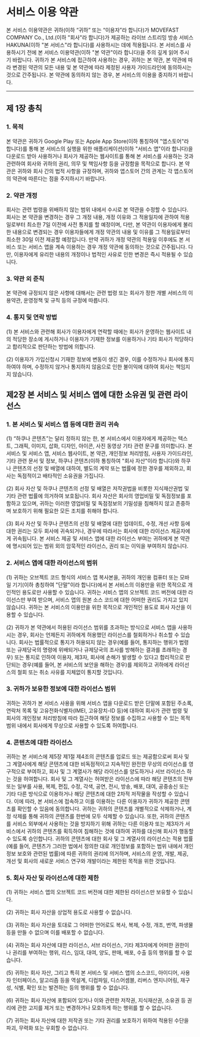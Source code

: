 # 서비스 이용 약관

본 서비스 이용약관은 귀하(이하 “귀하” 또는 “이용자”라 합니다)가 MOVEFAST COMPANY Co., Ltd.(이하 "회사"라 합니다)가 제공하는 라이브 스트리밍 방송 서비스 HAKUNA(이하 "본 서비스"라 합니다)를 사용하시는 데에 적용됩니다. 본 서비스를 사용하시기 전에 본 서비스 이용약관(이하 "본 약관"이라 합니다)을 주의 깊게 읽어 주시기 바랍니다. 귀하가 본 서비스에 접근하여 사용하는 경우, 귀하는 본 약관, 본 약관에 따라 변경된 약관의 모든 내용 및 본 약관에 따라 제정된 사용자 가이드라인에 동의하시는 것으로 간주됩니다. 본 약관에 동의하지 않는 경우, 본 서비스의 이용을 중지하기 바랍니다.

---

## 제 1장 총칙

### 1. 목적

본 약관은 귀하가 Google Play 또는 Apple App Store(이하 통칭하여 "앱스토어"라 합니다)를 통해 본 서비스의 실행을 위한 애플리케이션(이하 "서비스 앱"이라 합니다)을 다운로드 받아 사용하거나 회사가 제공하는 웹사이트를 통해 본 서비스를 사용하는 것과 관련하여 회사와 귀하의 권리, 의무 및 책임사항 등을 규정함을 목적으로 합니다. 본 약관은 귀하와 회사 간의 법적 사항을 규정하며, 귀하와 앱스토어 간의 관계는 각 앱스토어의 약관에 따른다는 점을 주지하시기 바랍니다.

### 2. 약관 개정

회사는 관련 법령을 위배하지 않는 범위 내에서 수시로 본 약관을 수정할 수 있습니다. 회사는 본 약관을 변경하는 경우 그 개정 내용, 개정 이유와 그 적용일자에 관하여 적용일로부터 최소한 7일 이전에 사전 통지를 할 예정이며, 다만, 본 약관이 이용자에게 불리한 내용으로 변경되는 경우 이용자들에게 개정 약관의 내용 및 이유를 그 적용일로부터 최소한 30일 이전 제공할 예정입니다. 만약 귀하가 개정 약관의 적용일 이후에도 본 서비스 또는 서비스 앱을 계속 이용하는 경우 개정 약관에 동의하는 것으로 간주됩니다. 다만, 이용자에게 유리한 내용의 개정이나 법적인 사유로 인한 변경은 즉시 적용될 수 있습니다.

### 3. 약관 외 준칙

본 약관에 규정되지 않은 사항에 대해서는 관련 법령 또는 회사가 정한 개별 서비스의 이용약관, 운영정책 및 규칙 등의 규정에 따릅니다.

### 4. 통지 및 연락 방법

(1) 본 서비스와 관련해 회사가 이용자에게 연락할 때에는 회사가 운영하는 웹사이트 내의 적당한 장소에 게시하거나 이용자가 기재한 정보를 이용하거나 기타 회사가 적당하다고 합리적으로 판단하는 방법에 의합니다.

(2) 이용자가 가입신청시 기재한 정보에 변동이 생긴 경우, 이를 수정하거나 회사에 통지하여야 하며, 수정하지 않거나 통지하지 않음으로 인한 불이익에 대하여 회사는 책임지지 않습니다.

## 제2장 본 서비스 및 서비스 앱에 대한 소유권 및 관련 라이선스

### 1. 본 서비스 및 서비스 앱 등에 대한 권리 귀속

(1) “하쿠나 콘텐츠”는 달리 정하지 않는 한, 본 서비스에서 이용자에게 제공하는 텍스트, 그래픽, 이미지, 삽화, 디자인, 아이콘, 사진 동영상 기타 관련 문구를 의미합니다. 본 서비스 및 서비스 앱, 서비스 웹사이트, 본 약관, 개인정보 처리방침, 사용자 가이드라인, 기타 관련 문서 및 정보, 하쿠나 콘텐츠(이하 통칭하여 "회사 자산"이라 합니다)와 하쿠나 콘텐츠의 선정 및 배열에 대하여, 별도의 계약 또는 법률에 정한 경우를 제외하고, 회사는 독점적이고 배타적인 소유권을 가집니다.

(2) 회사 자산 및 하쿠나 콘텐츠의 선정 및 배열은 저작권법을 비롯한 지식재산권법 및 기타 관련 법률에 의거하여 보호됩니다. 회사 자산은 회사의 영업비밀 및 독점정보를 포함하고 있으며, 귀하는 이러한 영업비밀 및 독점정보의 기밀성을 침해하지 않고 존중하며 보호하기 위해 필요한 모든 조치를 취해야 합니다.

(3) 회사 자산 및 하쿠나 콘텐츠의 선정 및 배열에 대한 업데이트, 수정, 개선 사항 등에 대한 권리는 모두 회사에 귀속되거나, 경우에 따라서는 회사에 대한 라이선스 제공자에게 귀속됩니다. 본 서비스 제공 및 서비스 앱에 대한 라이선스 부여는 귀하에게 본 약관에 명시되어 있는 범위 외의 암묵적인 라이선스, 권리 또는 이익을 부여하지 않습니다.

### 2. 서비스 앱에 대한 라이선스의 범위

(1) 귀하는 오브젝트 코드 형식의 서비스 앱 복사본을, 귀하의 개인용 컴퓨터 또는 모바일 기기(이하 총칭하여 "단말"이라 합니다)에서 본 서비스의 이용만을 위한 목적으로 개인적인 용도로만 사용할 수 있습니다. 귀하는 서비스 앱의 오브젝트 코드 버전에 대한 라이선스만 부여 받으며, 서비스 앱의 원본 소스 코드에 대한 어떠한 권리도 가지고 있지 않습니다. 귀하는 본 서비스의 이용만을 위한 목적으로 개인적인 용도로 회사 자산을 이용할 수 있습니다.

(2) 귀하가 본 약관에서 허용된 라이선스 범위를 초과하는 방식으로 서비스 앱을 사용하시는 경우, 회사는 언제든지 귀하에게 허용했던 라이선스를 철회하거나 취소할 수 있습니다. 회사는 법률적으로 통지가 허용되지 않는 경우(예를 들어, 통지하는 행위가 법령 또는 규제당국의 명령에 위배되거나 규제당국의 조사를 방해하는 결과를 초래하는 경우) 또는 통지로 인하여 이용자, 제3자, 회사에 손해가 발생할 수 있다고 합리적으로 판단되는 경우(예를 들어, 본 서비스의 보안을 해하는 경우)를 제외하고 귀하에게 라이선스의 철회 또는 취소 사유를 지체없이 통지할 것입니다.

### 3. 귀하가 보유한 정보에 대한 라이선스 범위

귀하는 귀하가 본 서비스 사용을 위해 서비스 앱을 다운로드 받은 단말에 포함된 주소록, 연락처 목록 및 고유전화식별자(IMEI, 고유장치-ID 등)에 대하여 회사가 관련 법령 및 회사의 개인정보 처리방침에 따라 접근하여 해당 정보를 수집하고 사용할 수 있는 목적 범위 내에서 회사에게 무상으로 사용할 수 있도록 허여합니다.

### 4. 콘텐츠에 대한 라이선스

귀하는 본 서비스에 제5장 제1절 제4조의 콘텐츠를 업로드 또는 제공함으로써 회사 및 그 계열사에게 해당 콘텐츠에 대한 비독점적이고 지속적인 완전한 무상의 라이선스를 영구적으로 부여하고, 회사 및 그 계열사가 해당 라이선스를 양도하거나 서브 라이선스 하는 것을 허여합니다. 회사 및 그 계열사는 허여받은 라이선스에 따라 해당 콘텐츠의 전부 또는 일부를 사용, 복제, 편집, 수정, 각색, 공연, 전시, 방송, 배포, 대여, 공중송신 또는 기타 다른 방식으로 이용하거나 해당 콘텐츠에 대한 2차적 저작물을 작성할 수 있습니다. 이에 따라, 본 서비스에 접속하고 이를 이용하는 다른 이용자가 귀하가 제공한 콘텐츠를 확인할 수 있음에 동의합니다. 귀하는 귀하의 콘텐츠를 개별적으로 삭제하거나, 계정 삭제를 통해 귀하의 콘텐츠를 한번에 모두 삭제할 수 있습니다. 또한, 귀하의 콘텐츠를 서비스 외부에서 사용하는 것을 방지하기 위해 귀하는 다른 이용자 또는 제3자가 서비스에서 귀하의 콘텐츠를 획득하여 침해하는 것에 대하여 귀하를 대신해 회사가 행동할 수 있도록 승인합니다. 귀하의 콘텐츠에 대한 회사 및 그 계열사의 라이선스는 적용 법률(예를 들어, 콘텐츠가 그러한 법에서 정의한 대로 개인정보를 포함하는 범위 내에서 개인정보 보호와 관련된 법률)에 따른 귀하의 권리에 의거하며, 서비스의 운영, 개발, 제공, 개선 및 회사의 새로운 서비스 연구와 개발이라는 제한된 목적을 위한 것입니다.

### 5. 회사 자산 및 라이선스에 대한 제한

(1) 귀하는 서비스 앱의 오브젝트 코드 버전에 대한 제한된 라이선스만 보유할 수 있습니다.

(2) 귀하는 회사 자산을 상업적 용도로 사용할 수 없습니다.

(3) 귀하는 회사 자산을 토대로 그 어떠한 언어로도 복사, 복제, 수정, 개조, 번역, 파생물 등을 만들 수 없으며 이를 배포할 수 없습니다.

(4) 귀하는 회사 자산에 대한 라이선스, 서브 라이선스, 기타 제3자에게 어떠한 권한이나 권리를 부여하는 행위, 리스, 임대, 대여, 양도, 판매, 배포, 수출 등의 행위를 할 수 없습니다.

(5) 귀하는 회사 자산, 그리고 특히 본 서비스 및 서비스 앱의 소스코드, 아이디어, 사용자 인터페이스, 알고리즘 등을 역설계, 디컴파일, 디스어셈블, 리버스 엔지니어링, 재구성, 식별, 확인 또는 발견하는 등의 행위를 할 수 없습니다.

(6) 귀하는 회사 자산에 포함되어 있거나 이와 관련한 저작권, 지식재산권, 소유권 등 권리에 관한 고지를 제거 또는 변경하거나 모호하게 하는 행위를 할 수 없습니다.

(7) 귀하는 회사 자산에 대한 저작권 또는 기타 권리를 보호하기 위하여 적용된 수단을 파괴, 무력화 또는 우회할 수 없습니다.
